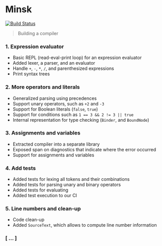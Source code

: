# Minsk

[![Build Status](https://dev.azure.com/albertospelta/Minsk/_apis/build/status/albertospelta.minsk?branchName=master)](https://dev.azure.com/albertospelta/Minsk/_build/latest?definitionId=8&branchName=master)

> Building a compiler

### 1. Expression evaluator

* Basic REPL (read-eval-print loop) for an expression evaluator
* Added lexer, a parser, and an evaluator
* Handle `+`, `-`, `*`, `/`, and parenthesized expressions
* Print syntax trees

### 2. More operators and literals

* Generalized parsing using precedences
* Support unary operators, such as `+2` and `-3`
* Support for Boolean literals (`false`, `true`)
* Support for conditions such as `1 == 3 && 2 != 3 || true`
* Internal representation for type checking (`Binder`, and `BoundNode`)

### 3. Assignments and variables 
  
* Extracted compiler into a separate library
* Exposed span on diagnostics that indicate where the error occurred
* Support for assignments and variables

### 4. Add tests

* Added tests for lexing all tokens and their combinations
* Added tests for parsing unary and binary operators
* Added tests for evaluating
* Added test execution to our CI

### 5. Line numbers and clean-up

* Code clean-up
* Added `SourceText`, which allows to compute line number information

### [ ... ]